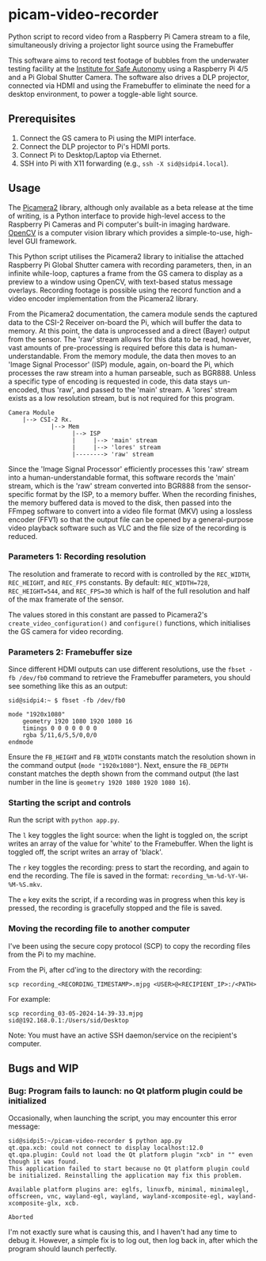 # picam-video-recorder
Python script to record video from a Raspberry Pi Camera stream to a file, simultaneously driving a projector light source using the Framebuffer

This software aims to record test footage of bubbles from the underwater testing facility at the [Institute for Safe Autonomy](https://www.york.ac.uk/safe-autonomy/) using a Raspberry Pi 4/5 and a Pi Global Shutter Camera. The software also drives a DLP projector, connected via HDMI and using the Framebuffer to eliminate the need for a desktop environment, to power a toggle-able light source.

## Prerequisites
1. Connect the GS camera to Pi using the MIPI interface.
2. Connect the DLP projector to Pi's HDMI ports.
3. Connect Pi to Desktop/Laptop via Ethernet.
4. SSH into Pi with X11 forwarding (e.g., `ssh -X sid@sidpi4.local`).

## Usage
The [Picamera2](https://github.com/raspberrypi/picamera2) library, although only available as a beta release at the time of writing, is a Python interface to provide high-level access to the Raspberry Pi Cameras and Pi computer's built-in imaging hardware. [OpenCV](https://opencv.org) is a computer vision library which provides a simple-to-use, high-level GUI framework.

This Python script utilises the Picamera2 library to initialise the attached Raspberry Pi Global Shutter camera with recording parameters, then, in an infinite while-loop, captures a frame from the GS camera to display as a preview to a window using OpenCV, with text-based status message overlays. Recording footage is possible using the record function and a video encoder implementation from the Picamera2 library.

From the Picamera2 documentation, the camera module sends the captured data to the CSI-2 Receiver on-board the Pi, which will buffer the data to memory. At this point, the data is unprocessed and a direct (Bayer) output from the sensor. The 'raw' stream allows for this data to be read, however, vast amounts of pre-processing is required before this data is human-understandable. From the memory module, the data then moves to an 'Image Signal Processor' (ISP) module, again, on-board the Pi, which processes the raw stream into a human parseable, such as BGR888. Unless a specific type of encoding is requested in code, this data stays un-encoded, thus 'raw', and passed to the 'main' stream. A 'lores' stream exists as a low resolution stream, but is not required for this program.

```
Camera Module 
    |--> CSI-2 Rx. 
            |--> Mem 
                  |--> ISP
                  |     |--> 'main' stream
                  |     |--> 'lores' stream
                  |--------> 'raw' stream
```

Since the 'Image Signal Processor' efficiently processes this 'raw' stream into a human-understandable format, this software records the 'main' stream, which is the 'raw' stream converted into BGR888 from the sensor-specific format by the ISP, to a memory buffer. When the recording finishes, the memory buffered data is moved to the disk, then passed into the FFmpeg software to convert into a video file format (MKV) using a lossless encoder (FFV1) so that the output file can be opened by a general-purpose video playback software such as VLC and the file size of the recording is reduced.

### Parameters 1: Recording resolution
The resolution and framerate to record with is controlled by the `REC_WIDTH`, `REC_HEIGHT`, and `REC_FPS` constants. By default: `REC_WIDTH=728`, `REC_HEIGHT=544`, and `REC_FPS=30` which is half of the full resolution and half of the max framerate of the sensor.

The values stored in this constant are passed to Picamera2's `create_video_configuration()` and `configure()` functions, which initialises the GS camera for video recording.

### Parameters 2: Framebuffer size
Since different HDMI outputs can use different resolutions, use the `fbset -fb /dev/fb0` command to retrieve the Framebuffer parameters, you should see something like this as an output:

```
sid@sidpi4:~ $ fbset -fb /dev/fb0

mode "1920x1080"
    geometry 1920 1080 1920 1080 16
    timings 0 0 0 0 0 0 0
    rgba 5/11,6/5,5/0,0/0
endmode
```

Ensure the `FB_HEIGHT` and `FB_WIDTH` constants match the resolution shown in the command output (`mode "1920x1080"`). Next, ensure the `FB_DEPTH` constant matches the depth shown from the command output (the last number in the line is `geometry 1920 1080 1920 1080 16`).

### Starting the script and controls
Run the script with `python app.py`.

The `l` key toggles the light source: when the light is toggled on, the script writes an array of the value for 'white' to the Framebuffer. When the light is toggled off, the script writes an array of 'black'.

The `r` key toggles the recording: press to start the recording, and again to end the recording. The file is saved in the format: `recording_%m-%d-%Y-%H-%M-%S.mkv`.

The `e` key exits the script, if a recording was in progress when this key is pressed, the recording is gracefully stopped and the file is saved.

### Moving the recording file to another computer
I've been using the secure copy protocol (SCP) to copy the recording files from the Pi to my machine.

From the Pi, after cd'ing to the directory with the recording:

```
scp recording_<RECORDING_TIMESTAMP>.mjpg <USER>@<RECIPIENT_IP>:/<PATH>
```

For example:

```
scp recording_03-05-2024-14-39-33.mjpg sid@192.168.0.1:/Users/sid/Desktop
```

Note: You must have an active SSH daemon/service on the recipient's computer.

## Bugs and WIP
### Bug: Program fails to launch: no Qt platform plugin could be initialized
Occasionally, when launching the script, you may encounter this error message:

```
sid@sidpi5:~/picam-video-recorder $ python app.py 
qt.qpa.xcb: could not connect to display localhost:12.0
qt.qpa.plugin: Could not load the Qt platform plugin "xcb" in "" even though it was found.
This application failed to start because no Qt platform plugin could be initialized. Reinstalling the application may fix this problem.

Available platform plugins are: eglfs, linuxfb, minimal, minimalegl, offscreen, vnc, wayland-egl, wayland, wayland-xcomposite-egl, wayland-xcomposite-glx, xcb.

Aborted
```

I'm not exactly sure what is causing this, and I haven't had any time to debug it. However, a simple fix is to log out, then log back in, after which the program should launch perfectly.
